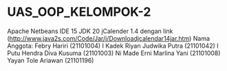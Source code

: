 # UAS_OOP_KELOMPOK-2
Apache Netbeans IDE 15
JDK 20
jCalender 1.4 dengan link (http://www.java2s.com/Code/Jar/j/Downloadjcalendar14jar.htm)
Nama Anggota:
  Febry Hariri                (21101004)
  I Kadek Riyan Judwika Putra (21101042)
  I Putu Hendra Diva Kusuma   (21101003)
  Ni Made Erni Marlina Yani   (21101008)
  Yayan Tole Ariawan          (21101196)
